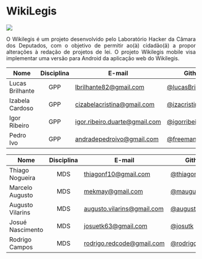 # WikiLegis

![](http://wikilegis.labhackercd.net/static/img/logo-full.png)

<p align="justify">O Wikilegis é um projeto desenvolvido pelo Laboratório Hacker da Câmara dos Deputados, com o objetivo de permitir ao(à) cidadão(ã) a propor alterações à redação de projetos de lei. O projeto Wikilegis mobile visa implementar uma versão para Android da aplicação web do Wikilegis.</p>

| Nome                  | Disciplina | E-mail                     | Github              |
|-----------------------|:----------:|----------------------------|---------------------|
| Lucas Brilhante           | GPP        | lbrilhante82@gmail.com  | [@lucasBrilhante](https://github.com/lucasBrilhante)     |
| Izabela Cardoso         | GPP        | cizabelacristina@gmail.com   | [@izacristina](https://github.com/izacristina)     |
| Igor Ribeiro       | GPP        | igor.ribeiro.duarte@gmail.com | [@igorribeiroduarte](https://github.com/igorribeiroduarte) |
| Pedro Ivo        | GPP        | andradepedroivo@gmail.com | [@freemanpivo](https://github.com/freemanpivo)  |

| Nome                  | Disciplina | E-mail                     | Github              |
|-----------------------|:----------:|----------------------------|---------------------|
| Thiago Nogueira        | MDS        | thiagonf10@gmail.com | [@thiagonf](https://github.com/thiagonf)   |
| Marcelo Augusto  | MDS        | mekmay@gmail.com | [@maugustoo](https://github.com/maugustoo)                   |
| Augusto Vilarins | MDS        | augusto.vilarins@gmail.com | [@augustovilarins](https://github.com/augustovilarins)   |
| Josué Nascimento    | MDS      | josuetk63@gmail.com | [@josutk](https://github.com/josutk) | 
| Rodrigo Campos    | MDS      | rodrigo.redcode@gmail.com | [@rodrigocam](https://github.com/rodrigocam) | 